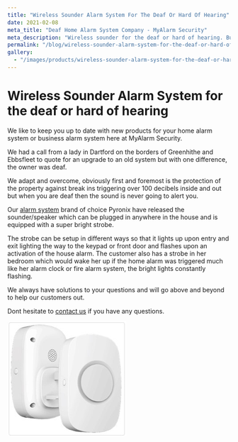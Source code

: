 ```yaml
---
title: "Wireless Sounder Alarm System For The Deaf Or Hard Of Hearing"
date: 2021-02-08
meta_title: "Deaf Home Alarm System Company - MyAlarm Security"
meta_description: "Wireless sounder for the deaf or hard of hearing. Burglar Alarm Servicing, Burglar Alarm Installation, Alarm Battery and CCTV in Orpington. Call 020 8302 4065"
permalink: "/blog/wireless-sounder-alarm-system-for-the-deaf-or-hard-of-hearing/"
gallery:
  - "/images/products/wireless-sounder-alarm-system-for-the-deaf-or-hard-of-hearing.webp"
---
```


# Wireless Sounder Alarm System for the deaf or hard of hearing

We like to keep you up to date with new products for your home alarm system or business alarm system here at MyAlarm Security.

We had a call from a lady in Dartford on the borders of Greenhithe and Ebbsfleet to quote for an upgrade to an old system but with one difference, the owner was deaf.

We adapt and overcome, obviously first and foremost is the protection of the property against break ins triggering over 100 decibels inside and out but when you are deaf then the sound is never going to alert you.

Our [alarm system](/categories/burglar-alarms/) brand of choice Pyronix have released the sounder/speaker which can be plugged in anywhere in the house and is equipped with a super bright strobe.

The strobe can be setup in different ways so that it lights up upon entry and exit lighting the way to the keypad or front door and flashes upon an activation of the house alarm. The customer also has a strobe in her bedroom which would wake her up if the home alarm was triggered much like her alarm clock or fire alarm system, the bright lights constantly flashing.

We always have solutions to your questions and will go above and beyond to help our customers out.

Dont hesitate to [contact us](/contact/) if you have any questions.

![Wireless Sounder Alarm System For The Deaf Or Hard Of Hearing](/images/news/news-wireless-sounder-alarm-system-for-the-deaf-or-hard-of-hearing-wxl86lwwbs7c4zvyggs9.jpg)